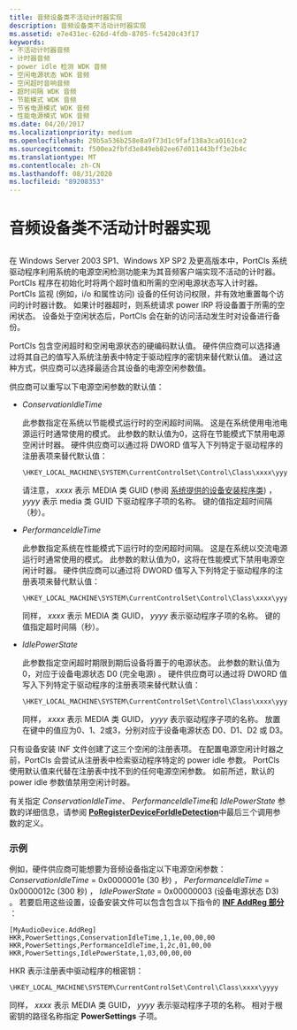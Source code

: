 ```yaml
---
title: 音频设备类不活动计时器实现
description: 音频设备类不活动计时器实现
ms.assetid: e7e431ec-626d-4fdb-8705-fc5420c43f17
keywords:
- 不活动计时器音频
- 计时器音频
- power idle 检测 WDK 音频
- 空闲电源状态 WDK 音频
- 空闲超时音响音频
- 超时间隔 WDK 音频
- 节能模式 WDK 音频
- 节省电源模式 WDK 音频
- 性能电源模式 WDK 音频
ms.date: 04/20/2017
ms.localizationpriority: medium
ms.openlocfilehash: 29b5a536b258e8a9f73d1c9faf138a3ca0161ce2
ms.sourcegitcommit: f500ea2fbfd3e849eb82ee67d011443bff3e2b4c
ms.translationtype: MT
ms.contentlocale: zh-CN
ms.lasthandoff: 08/31/2020
ms.locfileid: "89208353"
---
```

# <a name="audio-device-class-inactivity-timer-implementation"></a>音频设备类不活动计时器实现


## <span id="audio_device_class_inactivity_timer_implementation"></span><span id="AUDIO_DEVICE_CLASS_INACTIVITY_TIMER_IMPLEMENTATION"></span>


在 Windows Server 2003 SP1、Windows XP SP2 及更高版本中，PortCls 系统驱动程序利用系统的电源空闲检测功能来为其音频客户端实现不活动的计时器。 PortCls 程序在初始化时将两个超时值和所需的空闲电源状态写入计时器。 PortCls 监视 (例如，i/o 和属性访问) 设备的任何访问权限，并有效地重置每个访问的计时器计数。 如果计时器超时，则系统请求 power IRP 将设备置于所需的空闲状态。 设备处于空闲状态后，PortCls 会在新的访问活动发生时对设备进行备份。

PortCls 包含空闲超时和空闲电源状态的硬编码默认值。 硬件供应商可以选择通过将其自己的值写入系统注册表中特定于驱动程序的密钥来替代默认值。 通过这种方式，供应商可以选择最适合其设备的电源空闲参数值。

供应商可以重写以下电源空闲参数的默认值：

-   *ConservationIdleTime*

    此参数指定在系统以节能模式运行时的空闲超时间隔。 这是在系统使用电池电源运行时通常使用的模式。 此参数的默认值为0，这将在节能模式下禁用电源空闲计时器。 硬件供应商可以通过将 DWORD 值写入下列特定于驱动程序的注册表项来替代默认值：

    ```inf
    \HKEY_LOCAL_MACHINE\SYSTEM\CurrentControlSet\Control\Class\xxxx\yyyy\PowerSettings\ConservationIdleTime
    ```

    请注意， *xxxx* 表示 MEDIA 类 GUID (参阅 [系统提供的设备安装程序类](/previous-versions/ff553419(v=vs.85))) ， *yyyy* 表示 media 类 GUID 下驱动程序子项的名称。 键的值指定超时间隔（秒）。

-   *PerformanceIdleTime*

    此参数指定系统在性能模式下运行时的空闲超时间隔。 这是在系统以交流电源运行时通常使用的模式。 此参数的默认值为0，这将在性能模式下禁用电源空闲计时器。 硬件供应商可以通过将 DWORD 值写入下列特定于驱动程序的注册表项来替代默认值：

    ```inf
    \HKEY_LOCAL_MACHINE\SYSTEM\CurrentControlSet\Control\Class\xxxx\yyyy\PowerSettings\PerformanceIdleTime
    ```

    同样， *xxxx* 表示 MEDIA 类 GUID， *yyyy* 表示驱动程序子项的名称。 键的值指定超时间隔（秒）。

-   *IdlePowerState*

    此参数指定空闲超时期限到期后设备将置于的电源状态。 此参数的默认值为0，对应于设备电源状态 D0 (完全电源) 。 硬件供应商可以通过将 DWORD 值写入下列特定于驱动程序的注册表项来替代默认值：

    ```inf
    \HKEY_LOCAL_MACHINE\SYSTEM\CurrentControlSet\Control\Class\xxxx\yyyy\PowerSettings\IdlePowerState
    ```

    同样， *xxxx* 表示 MEDIA 类 GUID， *yyyy* 表示驱动程序子项的名称。 放置在键中的值应为0、1、2或3，分别对应于设备电源状态 D0、D1、D2 或 D3。

只有设备安装 INF 文件创建了这三个空闲的注册表项。 在配置电源空闲计时器之前，PortCls 会尝试从注册表中检索驱动程序特定的 power idle 参数。 PortCls 使用默认值来代替在注册表中找不到的任何电源空闲参数。 如前所述，默认的 power idle 参数值禁用空闲计时器。

有关指定 *ConservationIdleTime*、 *PerformanceIdleTime*和 *IdlePowerState* 参数的详细信息，请参阅 [**PoRegisterDeviceForIdleDetection**](/windows-hardware/drivers/ddi/ntifs/nf-ntifs-poregisterdeviceforidledetection)中最后三个调用参数的定义。

### <a name="span-idexamplespanspan-idexamplespan-example"></a><span id="example"></span><span id="EXAMPLE"></span> 示例

例如，硬件供应商可能想要为音频设备指定以下电源空闲参数： *ConservationIdleTime* = 0x0000001e (30 秒) ， *PerformanceIdleTime* = 0x0000012c (300 秒) ， *IdlePowerState* = 0x00000003 (设备电源状态 D3) 。 若要启用这些设置，设备安装文件可以包含包含以下指令的 [**INF AddReg 部分**](../install/inf-addreg-directive.md) ：

```inf
[MyAudioDevice.AddReg]
HKR,PowerSettings,ConservationIdleTime,1,1e,00,00,00
HKR,PowerSettings,PerformanceIdleTime,1,2c,01,00,00
HKR,PowerSettings,IdlePowerState,1,03,00,00,00
```

HKR 表示注册表中驱动程序的根密钥：

```inf
\HKEY_LOCAL_MACHINE\SYSTEM\CurrentControlSet\Control\Class\xxxx\yyyy
```

同样， *xxxx* 表示 MEDIA 类 GUID， *yyyy* 表示驱动程序子项的名称。 相对于根密钥的路径名称指定 **PowerSettings** 子项。

 

